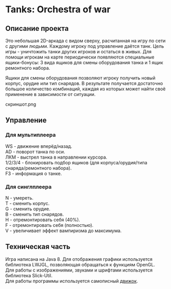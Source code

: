 # Tanks: Orchestra of war
## Описание проекта
Это небольшая 2D-аркада c видом сверху, расчитанная на игру по сети с другими людьми. Каждому игроку под управление даётся танк. Цель игры - уничтожить танки других игроков и остаться в живых. Для помощи игрокам на карте периодически появляются специальные ящики-бонусы: 3 вида ящиков для смены оборудования танка и 1 ящик ремонтного набора. 

Ящики для смены оборудования позволяют игроку получить новый корпус, орудие или тип снарядов. В результате получается достаточно большое количество комбинаций, каждая из которых может найти своё применение в зависимости от ситуации. 

скриншот.png

## Управление 
### Для мультиплеера
WS - движение вперёд/назад.  
AD - поворот танка по оси.  
ЛКМ - выстрел танка в направлении курсора.  
1/2/3/4 - блокировать подбор ящиков (для корпуса/орудия/типа снаряда/ремонтного набора).  
F3 - информация о танке.  
### Для синглплеера
N - умереть.  
T - сменить корпус.  
G - сменить орудие.  
B - сменить тип снарядов.  
H - отремонтировать себя (40%).  
F - отремонтировать себя (полностью).  
V - увеличивает эффект вампиризма до максимума.  

## Техническая часть
Игра написана на Java 8.
Для отображения графики используется библиотека LWJGL, позволяющая обращаться к функциям OpenGL.  
Для работы с изображениями, звуками и шрифтами используется библиотека Slick-Util.  
Для работы программы используется самописный [движок](https://github.com/KeyJ148/Engine).
